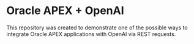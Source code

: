 # Oracle APEX + OpenAI
This repository was created to demonstrate one of the possible ways to integrate Oracle APEX applications with OpenAI via REST requests.
